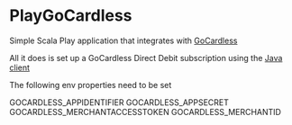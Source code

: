 PlayGoCardless
==============

Simple Scala Play application that integrates with [GoCardless](https://gocardless.com/)

All it does is set up a GoCardless Direct Debit subscription using the [Java client](https://github.com/gocardless/gocardless-java)

The following env properties need to be set

GOCARDLESS_APPIDENTIFIER
GOCARDLESS_APPSECRET
GOCARDLESS_MERCHANTACCESSTOKEN
GOCARDLESS_MERCHANTID




